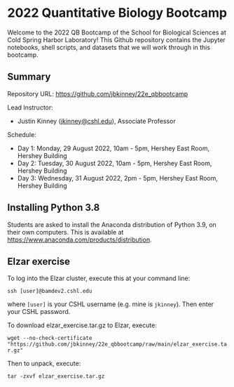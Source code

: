 # 2022 Quantitative Biology Bootcamp

Welcome to the 2022 QB Bootcamp of the School for Biological Sciences at Cold Spring Harbor Laboratory! This Github repository contains the Jupyter notebooks, shell scripts, and datasets that we will work through in this bootcamp. 

## Summary

Repository URL: https://github.com/jbkinney/22e_qbbootcamp

Lead Instructor: 
- Justin Kinney (<jkinney@cshl.edu>), Associate Professor

Schedule:
- Day 1: Monday, 29 August 2022, 10am - 5pm, Hershey East Room, Hershey Building
- Day 2: Tuesday, 30 August 2022, 10am - 5pm, Hershey East Room, Hershey Building
- Day 3: Wednesday, 31 August 2022, 2pm - 5pm, Hershey East Room, Hershey Building

## Installing Python 3.8 

Students are asked to install the Anaconda distribution of Python 3.9, on their own computers. This is available at https://www.anaconda.com/products/distribution. 

## Elzar exercise

To log into the Elzar cluster, execute this at your command line:

```ssh [user]@bamdev2.cshl.edu```

where ``[user]`` is your CSHL username (e.g. mine is ``jkinney``). Then enter your CSHL password. 

To download elzar_exercise.tar.gz to Elzar, execute:

```wget --no-check-certificate "https://github.com/jbkinney/22e_qbbootcamp/raw/main/elzar_exercise.tar.gz"```

Then to unpack, execute:

```tar -zxvf elzar_exercise.tar.gz```
